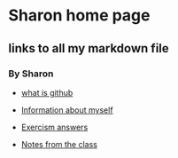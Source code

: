<head>
	<link rel="shortcut icon" type="image/png" href="favicon.png">
</head>
 
# Sharon home page

## links to all my markdown file

### By Sharon

* [what is github](/page1.md)
 
* [Information about myself](/myself.md)

* [Exercism answers](/exercism.md)

* [Notes from the class](/diary.md)
